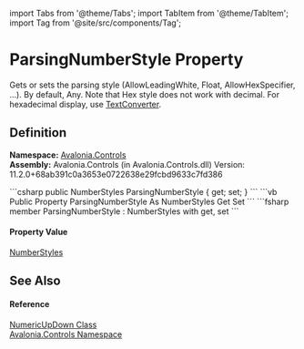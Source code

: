 import Tabs from '@theme/Tabs'; 
import TabItem from '@theme/TabItem'; 
import Tag from '@site/src/components/Tag'; 

# ParsingNumberStyle Property


Gets or sets the parsing style (AllowLeadingWhite, Float, AllowHexSpecifier, ...). By default, Any. Note that Hex style does not work with decimal. For hexadecimal display, use <a href="P_Avalonia_Controls_NumericUpDown_TextConverter">TextConverter</a>.



## Definition
**Namespace:** <a href="N_Avalonia_Controls">Avalonia.Controls</a>  
**Assembly:** Avalonia.Controls (in Avalonia.Controls.dll) Version: 11.2.0+68ab391c0a3653e0722638e29fcbd9633c7fd386

<Tabs groupId="api-code-preview">
<TabItem value="csharp" label="C#">
```csharp
public NumberStyles ParsingNumberStyle { get; set; }
```
</TabItem>
<TabItem value="vb" label="VB">
```vb
Public Property ParsingNumberStyle As NumberStyles
	Get
	Set
```
</TabItem>
<TabItem value="fsharp" label="F#">
```fsharp
member ParsingNumberStyle : NumberStyles with get, set
```
</TabItem>
</Tabs>



#### Property Value
<a href="https://learn.microsoft.com/dotnet/api/system.globalization.numberstyles" target="_blank" rel="noopener noreferrer">NumberStyles</a>

## See Also


#### Reference
<a href="T_Avalonia_Controls_NumericUpDown">NumericUpDown Class</a>  
<a href="N_Avalonia_Controls">Avalonia.Controls Namespace</a>  
